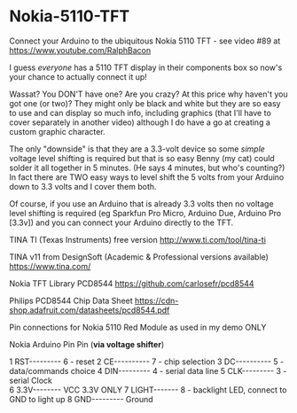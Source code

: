 # Nokia-5110-TFT
Connect your Arduino to the ubiquitous Nokia 5110 TFT - see video #89 at https://www.youtube.com/RalphBacon

I guess *everyone* has a 5110 TFT display in their components box so now's your chance to actually connect it up!

Wassat? You DON'T have one? Are you crazy? At this price why haven't you got one (or two)? They might only be black and white but they are so easy to use and can display so much info, including graphics (that I'll have to cover separately in another video) although I do have a go at creating a custom graphic character.

The only "downside" is that they are a 3.3-volt device so some *simple* voltage level shifting is required but that is so easy Benny (my cat) could solder it all together in 5 minutes. (He says 4 minutes, but who's counting?) In fact there are TWO easy ways to level shift the 5 volts from your Arduino down to 3.3 volts and I cover them both.

Of course, if you use an Arduino that is already 3.3 volts then no voltage level shifting is required (eg Sparkfun Pro Micro, Arduino Due, Arduino Pro [3.3v]) and you can connect your Arduino directly to the TFT.

TINA TI (Texas Instruments) free version
http://www.ti.com/tool/tina-ti

TINA v11 from DesignSoft (Academic & Professional versions available)
https://www.tina.com/

Nokia TFT Library PCD8544
https://github.com/carlosefr/pcd8544

Philips PCD8544 Chip Data Sheet
https://cdn-shop.adafruit.com/datasheets/pcd8544.pdf

Pin connections for Nokia 5110 Red Module as used in my demo ONLY

Nokia			     Arduino
Pin				     Pin (__via voltage shifter__)

1 RST--------- 6 - reset 
2 CE---------- 7 - chip selection 
3 DC---------- 5 - data/commands choice 
4 DIN--------- 4 - serial data line 
5 CLK--------- 3 - serial Clock  
6 3.3V-------- VCC 3.3V ONLY
7 LIGHT------- 8 - backlight LED, connect to GND to light up
8 GND--------- Ground
